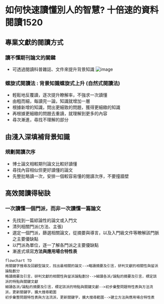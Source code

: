 # 如何快速讀懂別人的智慧? 十倍速的資料閱讀1520
## 專業文獻的閱讀方式
### 讀不懂期刊論文的關鍵
* 可透過閱讀科普雜誌、文件來提升背景知識
![image](https://user-images.githubusercontent.com/62127656/156969517-ed75efeb-915d-4c92-92eb-3e49260542f6.png)
### 螺旋式閱讀法 : 背景知識螺旋式上升 (自然式閱讀法)
* 輕鬆地反覆讀，逐次提升瞭解率，不強求一次讀懂
* 由粗而細，每讀完一論，知識就增加一層
* 根據新增的知識，問出更細致的問題，獲得更細緻的知識
* 再根據更細緻的問題去重讀，就理解到更多的內容
* 尋次漸進，尋找不理解的部分
## 由淺入深填補背景知識
### 規劃閱讀次序
* 博士論文相較期刊論文比較好讀懂
* 尋找內容相似但更好讀懂的論文
* 先整批略讀一次，安排一個較容易懂的閱讀次序，不要撞牆壁
## 高效閱讀得秘訣
### 一次讀懂一個門派，而非一次讀懂一篇論文
* 先找到一篇綜論性的論文或入門文
* 清列相關門派(方法、主張)
* 選定一個門派，篩選相關論文，從摘要與導言，以及入門級文件等瞭解該門脈之主要優缺點
* 以門派為單位，逐一了解各門派之主要優缺點
* 漸進式填寫**方法與應用場合特性表**
```mermaid
flowchart TD 
用關鍵字搜尋及回顧型論文，找出最相關的論文-->略讀摘要及引言，研判文獻的相關性與留派論點劃分
略讀摘要及引言，研判文獻的相關性與留派論點劃分-->細讀各派/論點的摘要及引言，標定該派的特點與關鍵文獻
細讀各派/論點的摘要及引言，標定該派的特點與關鍵文獻-->初步彙整問題特性表與方法流派，更新關鍵字，擴大搜尋範圍
初步彙整問題特性表與方法流派，更新關鍵字，擴大搜尋範圍-->建立方法與應用場合特性表
